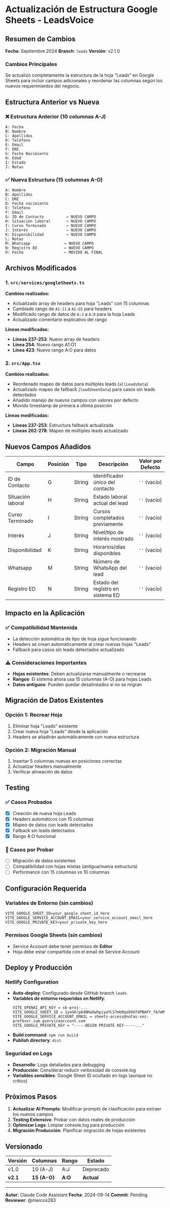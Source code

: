 # Actualización de Estructura Google Sheets - LeadsVoice

## Resumen de Cambios

**Fecha**: Septiembre 2024
**Branch**: `leads`
**Versión**: v2.1.0

### Cambios Principales

Se actualizó completamente la estructura de la hoja "Leads" en Google Sheets para incluir campos adicionales y reordenar las columnas según los nuevos requerimientos del negocio.

## Estructura Anterior vs Nueva

### ❌ Estructura Anterior (10 columnas A-J)
```
A: Fecha
B: Nombre
C: Apellidos
D: Teléfono
E: Email
F: DNI
G: Fecha Nacimiento
H: Edad
I: Estado
J: Notas
```

### ✅ Nueva Estructura (15 columnas A-O)
```
A: Nombre
B: Apellidos
C: DNI
D: Fecha nacimiento
E: Teléfono
F: Email
G: ID de Contacto          ← NUEVO CAMPO
H: Situación laboral       ← NUEVO CAMPO
I: Curso Terminado         ← NUEVO CAMPO
J: Interés                 ← NUEVO CAMPO
K: Disponibilidad          ← NUEVO CAMPO
L: Notas
M: Whatsapp               ← NUEVO CAMPO
N: Registro ED            ← NUEVO CAMPO
O: Fecha                  ← MOVIDO AL FINAL
```

## Archivos Modificados

### 1. `src/services/googleSheets.ts`

**Cambios realizados:**
- Actualizado array de headers para hoja "Leads" con 15 columnas
- Cambiado rango de `A1:J1` a `A1:O1` para headers
- Modificado rango de datos de `A:J` a `A:O` para la hoja Leads
- Actualizado comentario explicativo del rango

**Líneas modificadas:**
- **Líneas 237-253**: Nuevo array de headers
- **Línea 254**: Nuevo rango A1:O1
- **Línea 423**: Nuevo rango A:O para datos

### 2. `src/App.tsx`

**Cambios realizados:**
- Reordenado mapeo de datos para múltiples leads (`allLeadsData`)
- Actualizado mapeo de fallback (`leadSheetData`) para casos sin leads detectados
- Añadido manejo de nuevos campos con valores por defecto
- Movido timestamp de primera a última posición

**Líneas modificadas:**
- **Líneas 237-253**: Estructura fallback actualizada
- **Líneas 262-278**: Mapeo de múltiples leads actualizado

## Nuevos Campos Añadidos

| Campo | Posición | Tipo | Descripción | Valor por Defecto |
|-------|----------|------|-------------|-------------------|
| ID de Contacto | G | String | Identificador único del contacto | `''` (vacío) |
| Situación laboral | H | String | Estado laboral actual del lead | `''` (vacío) |
| Curso Terminado | I | String | Cursos completados previamente | `''` (vacío) |
| Interés | J | String | Nivel/tipo de interés mostrado | `''` (vacío) |
| Disponibilidad | K | String | Horarios/días disponibles | `''` (vacío) |
| Whatsapp | M | String | Número de WhatsApp del lead | `''` (vacío) |
| Registro ED | N | String | Estado del registro en sistema ED | `''` (vacío) |

## Impacto en la Aplicación

### ✅ Compatibilidad Mantenida
- La detección automática de tipo de hoja sigue funcionando
- Headers se crean automáticamente al crear nuevas hojas "Leads"
- Fallback para casos sin leads detectados actualizado

### ⚠️ Consideraciones Importantes
- **Hojas existentes**: Deben actualizarse manualmente o recrearse
- **Rangos**: El sistema ahora usa 15 columnas (A-O) para hojas Leads
- **Datos antiguos**: Pueden quedar desalineados si no se migran

## Migración de Datos Existentes

### Opción 1: Recrear Hoja
1. Eliminar hoja "Leads" existente
2. Crear nueva hoja "Leads" desde la aplicación
3. Headers se añadirán automáticamente con nueva estructura

### Opción 2: Migración Manual
1. Insertar 5 columnas nuevas en posiciones correctas
2. Actualizar headers manualmente
3. Verificar alineación de datos

## Testing

### ✅ Casos Probados
- [x] Creación de nueva hoja Leads
- [x] Headers automáticos con 15 columnas
- [x] Mapeo de datos con leads detectados
- [x] Fallback sin leads detectados
- [x] Rango A:O funcional

### 🔄 Casos por Probar
- [ ] Migración de datos existentes
- [ ] Compatibilidad con hojas mixtas (antigua/nueva estructura)
- [ ] Performance con 15 columnas vs 10 columnas

## Configuración Requerida

### Variables de Entorno (sin cambios)
```env
VITE_GOOGLE_SHEET_ID=your_google_sheet_id_here
VITE_GOOGLE_SERVICE_ACCOUNT_EMAIL=your_service_account_email_here
VITE_GOOGLE_PRIVATE_KEY=your_private_key_here
```

### Permisos Google Sheets (sin cambios)
- Service Account debe tener permisos de **Editor**
- Hoja debe estar compartida con el email de Service Account

## Deploy y Producción

### Netlify Configuration
- **Auto-deploy**: Configurado desde GitHub branch `leads`
- **Variables de entorno requeridas en Netlify**:
  ```
  VITE_OPENAI_API_KEY = sk-proj-...
  VITE_GOOGLE_SHEET_ID = 1yoG6rp84NHaOwhpiyaYLS7mb0qo89Xf4PBAFY_fA7mM
  VITE_GOOGLE_SERVICE_ACCOUNT_EMAIL = sheets-access@notas-voz-profesor.iam.gserviceaccount.com
  VITE_GOOGLE_PRIVATE_KEY = "-----BEGIN PRIVATE KEY-----..."
  ```
- **Build command**: `npm run build`
- **Publish directory**: `dist`

### Seguridad en Logs
- **Desarrollo**: Logs detallados para debugging
- **Producción**: Considerar reducir verbosidad de console.log
- **Variables sensibles**: Google Sheet ID ocultado en logs (aunque no crítico)

## Próximos Pasos

1. **Actualizar AI Prompts**: Modificar prompts de clasificación para extraer los nuevos campos
2. **Testing Extensivo**: Probar con datos reales de producción
3. **Optimizar Logs**: Limpiar console.log para producción
4. **Migración Producción**: Planificar migración de hojas existentes

## Versionado

| Versión | Columnas | Rango | Estado |
|---------|----------|-------|--------|
| v1.0 | 10 (A-J) | A:J | Deprecado |
| **v2.1** | **15 (A-O)** | **A:O** | **Actual** |

---

**Autor**: Claude Code Assistant
**Fecha**: 2024-09-14
**Commit**: Pending
**Reviewer**: @marcos283